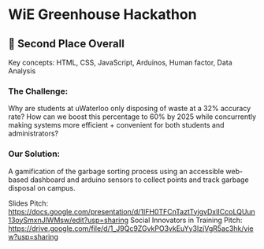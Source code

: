 # WiE Greenhouse Hackathon
## 🌟 Second Place Overall

Key concepts: HTML, CSS, JavaScript, Arduinos, Human factor, Data Analysis

### The Challenge: 
Why are students at uWaterloo only disposing of waste at a 32% accuracy rate? 
How can we boost this percentage to 60% by 2025 while concurrently making systems more efficient + convenient for both students and administrators?

### Our Solution: 
A gamification of the garbage sorting process using an accessible web-based dashboard and arduino sensors to collect points and track garbage disposal on campus. 


Slides Pitch: https://docs.google.com/presentation/d/1IFH0TFCnTaztTyjgvDxIICcoLQUun13oySmxnJlWMsw/edit?usp=sharing 
Social Innovators in Training Pitch: https://drive.google.com/file/d/1_J9Qc9ZGvkPO3vkEuYy3IzjVgR5ac3hk/view?usp=sharing 
